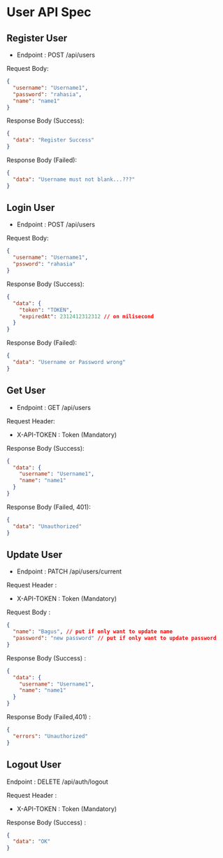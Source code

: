 # User API Spec

## Register User

- Endpoint : POST /api/users

Request Body:

```json
{
  "username": "Username1",
  "password": "rahasia",
  "name": "name1"
}
```

Response Body (Success):

```json
{
  "data": "Register Success"
}
```

Response Body (Failed):

```json
{
  "data": "Username must not blank...???"
}
```

## Login User

- Endpoint : POST /api/users

Request Body:

```json
{
  "username": "Username1",
  "pssword": "rahasia"
}
```

Response Body (Success):

```json
{
  "data": {
    "token": "TOKEN",
    "expiredAt": 2312412312312 // on milisecond
  }
}
```

Response Body (Failed):

```json
{
  "data": "Username or Password wrong"
}
```

## Get User

- Endpoint : GET /api/users

Request Header:

- X-API-TOKEN : Token (Mandatory)

Response Body (Success):

```json
{
  "data": {
    "username": "Username1",
    "name": "name1"
  }
}
```

Response Body (Failed, 401):

```json
{
  "data": "Unauthorized"
}
```

## Update User

- Endpoint : PATCH /api/users/current

Request Header :

- X-API-TOKEN : Token (Mandatory)

Request Body :

```json
{
  "name": "Bagus", // put if only want to update name
  "password": "new password" // put if only want to update password
}
```

Response Body (Success) :

```json
{
  "data": {
    "username": "Username1",
    "name": "name1"
  }
}
```

Response Body (Failed,401) :

```json
{
  "errors": "Unauthorized"
}
```

## Logout User

Endpoint : DELETE /api/auth/logout

Request Header :

- X-API-TOKEN : Token (Mandatory)

Response Body (Success) :

```json
{
  "data": "OK"
}
```
